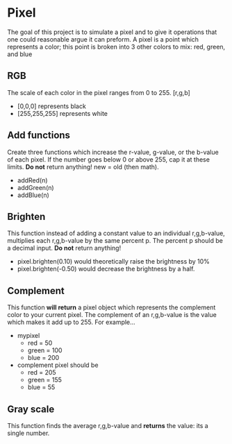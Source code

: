 # Pixel

The goal of this project is to simulate a pixel and to give it operations that one could reasonable argue it can preform.  A pixel is a point which represents a color; this point is broken into 3 other colors to mix: red, green, and blue

## RGB

The scale of each color in the pixel ranges from 0 to 255. [r,g,b]
  -  [0,0,0] represents black
  -  [255,255,255] represents white


## Add functions

Create three functions which increase the r-value, g-value, or the b-value of each pixel.  If the number goes below 0 or above 255, cap it at these limits.  **Do not** return anything!  new = old (then math).
  -  addRed(n)
  -  addGreen(n)
  -  addBlue(n)

##  Brighten

This function instead of adding a constant value to an individual r,g,b-value, multiplies each r,g,b-value by the same percent p.  The percent p should be a decimal input.  **Do not** return anything!
  -  pixel.brighten(0.10) would theoretically raise the brightness by 10%
  -  pixel.brighten(-0.50) would decrease the brightness by a half.

##  Complement

This function **will return** a pixel object which represents the complement color to your current pixel.  The complement of an r,g,b-value is the value which makes it add up to 255.  For example...

  -  mypixel
      +  red = 50
      +  green = 100
      +  blue = 200
  -  complement pixel should be
      +  red = 205
      +  green = 155
      +  blue = 55

## Gray scale

This function finds the average r,g,b-value and **returns** the value: its a single number.
